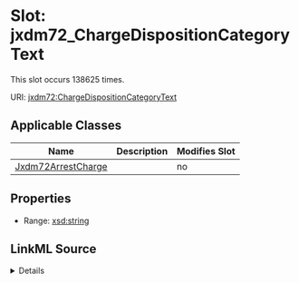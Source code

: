 

# Slot: jxdm72_ChargeDispositionCategoryText




This slot occurs 138625 times.


URI: [jxdm72:ChargeDispositionCategoryText](http://release.niem.gov/niem/domains/jxdm/7.2/ChargeDispositionCategoryText)



<!-- no inheritance hierarchy -->





## Applicable Classes

| Name | Description | Modifies Slot |
| --- | --- | --- |
| [Jxdm72ArrestCharge](../classes/Jxdm72ArrestCharge.md) |  |  no  |







## Properties

* Range: [xsd:string](http://www.w3.org/2001/XMLSchema#string)







## LinkML Source

<details>

```yaml
name: jxdm72_ChargeDispositionCategoryText
from_schema: okns:scales-kg
rank: 1000
slot_uri: jxdm72:ChargeDispositionCategoryText
alias: jxdm72_ChargeDispositionCategoryText
domain_of:
- jxdm72_ArrestCharge
range: string

```
</details>